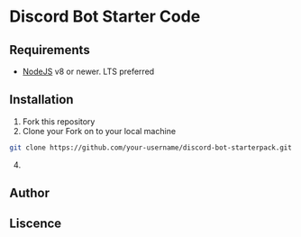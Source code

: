 # Discord Bot Starter Code

## Requirements
- [NodeJS](https://nodejs.org/en/) v8 or newer. LTS preferred

## Installation
1. Fork this repository
2. Clone your Fork on to your local machine
``` bash
git clone https://github.com/your-username/discord-bot-starterpack.git
```
4. 
## Author

## Liscence
